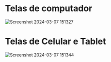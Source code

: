 # Telas de computador
![Screenshot 2024-03-07 151327](https://github.com/Alexandre-Konrath/Login-Dark/assets/160286787/982b5b9b-29cd-44ab-a3b9-046ffad8a7d8)

# Telas de Celular e Tablet
![Screenshot 2024-03-07 151344](https://github.com/Alexandre-Konrath/Login-Dark/assets/160286787/c0e9f20b-9cfd-4fa3-82e7-dd738a3942e6)
